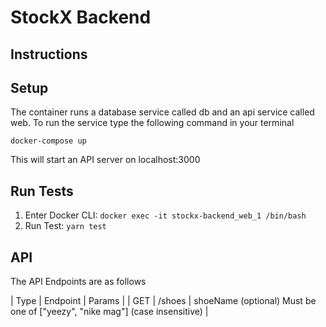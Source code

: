 
# StockX Backend

## Instructions 

## Setup
 
The container runs a database service called db and an api service called web. To run the service type the following command in your terminal 

`docker-compose up`

This will start an API server on localhost:3000

## Run Tests

1. Enter Docker CLI: `docker exec -it stockx-backend_web_1 /bin/bash`
2. Run Test: `yarn test`

## API

The API Endpoints are as follows

| Type | Endpoint |     Params      |
| GET  | /shoes   | shoeName (optional) Must be one of ["yeezy", "nike mag"] (case insensitive) |

<!-- 1. `GET /shoes`
    Query Params 
        shoeName (optional)
            Must be one of ["yeezy", "nike mag"] (case insensitive)

2. `POST /shoes/true_to_size`
     Query Params
        shoeName (required)
            Must be one of ["yeezy", "nike mag"] (case insensitive)
        true_to_size (required)
            Must be one of [1,2,3,4,5] -->
